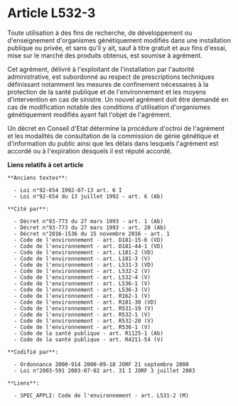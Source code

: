 # Article L532-3

Toute utilisation à des fins de recherche, de développement ou d'enseignement d'organismes génétiquement modifiés dans une
installation publique ou privée, et sans qu'il y ait, sauf à titre gratuit et aux fins d'essai, mise sur le marché des
produits obtenus, est soumise à agrément.

Cet agrément, délivré à l'exploitant de l'installation par l'autorité administrative, est subordonné au respect de
prescriptions techniques définissant notamment les mesures de confinement nécessaires à la protection de la santé publique et
de l'environnement et les moyens d'intervention en cas de sinistre. Un nouvel agrément doit être demandé en cas de
modification notable des conditions d'utilisation d'organismes génétiquement modifiés ayant fait l'objet de l'agrément.

Un décret en Conseil d'Etat détermine la procédure d'octroi de l'agrément et les modalités de consultation de la commission
de génie génétique et d'information du public ainsi que les délais dans lesquels l'agrément est accordé ou à l'expiration
desquels il est réputé accordé.

**Liens relatifs à cet article**

	**Anciens textes**:

	  - Loi n°92-654 1992-07-13 art. 6 I
	  - Loi n°92-654 du 13 juillet 1992 - art. 6 (Ab)

	**Cité par**:

	  - Décret n°93-773 du 27 mars 1993 - art. 1 (Ab)
	  - Décret n°93-773 du 27 mars 1993 - art. 20 (Ab)
	  - Décret n°2016-1536 du 15 novembre 2016 - art. 1
	  - Code de l'environnement - art. D181-15-6 (VD)
	  - Code de l'environnement - art. D181-44-1 (VD)
	  - Code de l'environnement - art. L181-2 (VD)
	  - Code de l'environnement - art. L181-3 (V)
	  - Code de l'environnement - art. L531-3 (VD)
	  - Code de l'environnement - art. L532-2 (V)
	  - Code de l'environnement - art. L532-4 (V)
	  - Code de l'environnement - art. L536-1 (V)
	  - Code de l'environnement - art. L536-3 (V)
	  - Code de l'environnement - art. R162-1 (V)
	  - Code de l'environnement - art. R181-30 (VD)
	  - Code de l'environnement - art. R531-19 (V)
	  - Code de l'environnement - art. R532-1 (V)
	  - Code de l'environnement - art. R532-20 (V)
	  - Code de l'environnement - art. R536-1 (V)
	  - Code de la santé publique - art. R1125-1 (Ab)
	  - Code de la santé publique - art. R4211-54 (V)

	**Codifié par**:

	  - Ordonnance 2000-914 2000-09-18 JORF 21 septembre 2000
	  - Loi n°2003-591 2003-07-02 art. 31 I JORF 3 juillet 2003

	**Liens**:

	  - SPEC_APPLI: Code de l'environnement - art. L531-2 (M)

